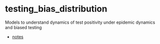 # testing_bias_distribution

Models to understand dynamics of test positivity under epidemic dynamics and biased testing

- [notes](docs/testing_distrib.html)

